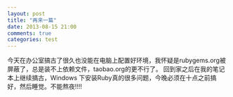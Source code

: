 ```yaml
---
layout: post
title: "再来一篇"
date: 2013-08-15 21:00
comments: true
categories: test
---
```

今天在办公室搞古了很久也没能在电脑上配置好环境，我怀疑是rubygems.org被屏蔽了，总是装不上依赖文件，taobao.org的更不行了。
回到家之后在我的笔记本上继续搞古，Windows 下安装Ruby真的很多问题，今晚必须在十点之前搞好，然后睡觉。不能熬夜!!!!